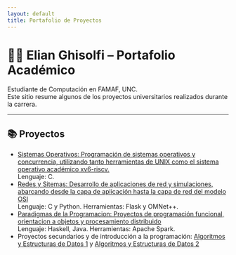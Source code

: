 ```yaml
---
layout: default
title: Portafolio de Proyectos
---
```


# 👨‍💻 Elian Ghisolfi – Portafolio Académico

Estudiante de Computación en FAMAF, UNC.  
Este sitio resume algunos de los proyectos universitarios realizados durante la carrera.

---

## 📚 Proyectos

- [Sistemas Operativos: Programación de sistemas operativos y concurrencia, utilizando tanto herramientas de UNIX como el sistema operativo académico xv6-riscv.](https://github.com/Elian-Ghisolfi/Proyectos-FAMAF-Compu/tree/d094ec72ecc156f0b9e6e195e28c4fd84a30829c/2do-SO)  
  Lenguaje: C.
- [Redes y Sitemas: Desarrollo de aplicaciones de red y simulaciones, abarcando desde la capa de aplicación hasta la capa de red del modelo OSI](https://github.com/Elian-Ghisolfi/Proyectos-FAMAF-Compu/tree/204e9762c1789f3aef76df4789d60d068b5976df/3ro-Redes)  
  Lenguaje: C y Python. Herramientas: Flask y OMNet++.
- [Paradigmas de la Programacion: Proyectos de programación funcional, orientacion a objetos y procesamiento distribuido](https://github.com/Elian-Ghisolfi/Proyectos-FAMAF-Compu/tree/ffd937bfb509e145fa05e4d9d96c2f1cc7e65aa7/3ro-Paradigmas)  
  Lenguaje: Haskell, Java. Herramientas: Apache Spark.
- Proyectos secundarios y de introducción a la programación: [Algoritmos y Estructuras de Datos 1](https://github.com/Elian-Ghisolfi/Proyectos-FAMAF-Compu/tree/ffd937bfb509e145fa05e4d9d96c2f1cc7e65aa7/1ro-AyED1) y [Algoritmos y Estructuras de Datos 2](https://github.com/Elian-Ghisolfi/Proyectos-FAMAF-Compu/tree/ffd937bfb509e145fa05e4d9d96c2f1cc7e65aa7/2do-AyED2)
